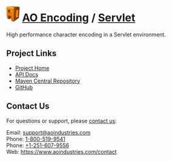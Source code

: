 # [<img src="ao-logo.png" alt="AO Logo" width="35" height="40">](https://www.aoindustries.com/) [AO Encoding](https://www.aoindustries.com/ao-encoding/) / [Servlet](https://www.aoindustries.com/ao-encoding/servlet/)
High performance character encoding in a Servlet environment.

## Project Links
* [Project Home](https://www.aoindustries.com/ao-encoding/servlet/)
* [API Docs](https://www.aoindustries.com/ao-encoding/servlet/apidocs/)
* [Maven Central Repository](https://search.maven.org/#search|gav|1|g:%22com.aoindustries%22%20AND%20a:%22ao-encoding-servlet%22)
* [GitHub](https://github.com/aoindustries/ao-encoding-servlet)

## Contact Us
For questions or support, please [contact us](https://www.aoindustries.com/contact):

Email: [support@aoindustries.com](mailto:support@aoindustries.com)  
Phone: [1-800-519-9541](tel:1-800-519-9541)  
Phone: [+1-251-607-9556](tel:+1-251-607-9556)  
Web: https://www.aoindustries.com/contact

